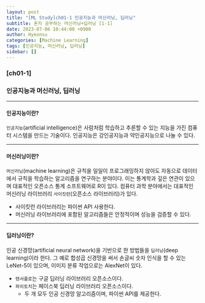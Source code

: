 ```yaml
---
layout: post
title: "[ML Study]ch01-1 인공지능과 머신러닝, 딥러닝"
subtitle: 혼자 공부하는 머신러닝+딥러닝 [1-1]
date: 2023-07-06 10:44:00 +0900
author: Hyeonsu
categories: [Machine Learning]
tags: [인공지능, 머신러닝, 딥러닝]
sidebar: []
---
```


### [ch01-1]
### 인공지능과 머신러닝, 딥러닝
------------------
#### 인공지능이란?
`인공지능`(artificial intelligence)은 사람처럼 학습하고 추론할 수 있는 지능을 가진 컴퓨터 시스템을 만드는 기술이다.
인공지능은 강인공지능과 약인공지능으로 나눌 수 있다.

-------------------
#### 머신러닝이란?
`머신러닝`(machine learning)은 규칙을 일일이 프로그래밍하지 않아도 자동으로 데이터에서 규칙을 학습하는 알고리즘을 연구하는 분야이다.
이는 통계학과 깊은 연관이 있으며 대표적인 오픈소스 통계 소프트웨어로 R이 있다. 
컴퓨터 과학 분야에서는 대표적인 머신러닝 라이브러리 `사이킷런`(오픈소스 라이브러리)가 있다.
- 사이킷런 라이브러리는 파이썬 API 사용한다.
- 머신러닝 라이브러리에 포함된 알고리즘들은 안정적이며 성능을 검증할 수 있다.

------------------- 
#### 딥러닝이란?
인공 신경망(artificial neural network)을 기반으로 한 방법들을 `딥러닝`(deep learning)이라 한다.
그 예로 합성곱 신경망을 써서 손글씨 숫자 인식을 할 수 있는 LeNet-5이 있으며, 이미지 분류 작업으로는 AlexNet이 있다.
- `텐서플로`는 구글 딥러닝 라이브러리 오픈소스이다.
- `파이토치`는 페이스북 딥러닝 라이브러리 오픈소스이다.
    - 두 개 모두 인공 신경망 알고리즘이며, 파이썬 API를 제공한다.

